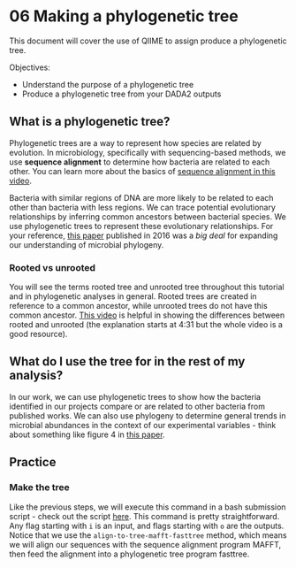 # 06 Making a phylogenetic tree
This document will cover the use of QIIME to assign produce a phylogenetic tree.

Objectives:
- Understand the purpose of a phylogenetic tree
- Produce a phylogenetic tree from your DADA2 outputs

## What is a phylogenetic tree?
Phylogenetic trees are a way to represent how species are related by evolution. In microbiology, specifically with sequencing-based methods, we use **sequence alignment** to determine how bacteria are related to each other. You can learn more about the basics of [sequence alignment in this video](https://www.youtube.com/watch?v=9bCkAsaP_z4). 

Bacteria with similar regions of DNA are more likely to be related to each other than bacteria with less regions. We can trace potential evolutionary relationships by inferring common ancestors between bacterial species. We use phylogenetic trees to represent these evolutionary relationships. For your reference, [this paper](https://www.nature.com/articles/nmicrobiol201648) published in 2016 was a *big deal* for expanding our understanding of microbial phylogeny.  

### Rooted vs unrooted
You will see the terms rooted tree and unrooted tree throughout this tutorial and in phylogenetic analyses in general. Rooted trees are created in reference to a common ancestor, while unrooted trees do not have this common ancestor. [This video](https://www.youtube.com/watch?v=vi8v3bjTazc) is helpful in showing the differences between rooted and unrooted (the explanation starts at 4:31 but the whole video is a good resource). 

## What do I use the tree for in the rest of my analysis?
In our work, we can use phylogenetic trees to show how the bacteria identified in our projects compare or are related to other bacteria from published works. We can also use phylogeny to determine general trends in microbial abundances in the context of our experimental variables - think about something like figure 4 in [this paper](https://www.frontiersin.org/articles/10.3389/fmicb.2022.824267/full). 


## Practice
### Make the tree
Like the previous steps, we will execute this command in a bash submission script - check out the script [here](/scripts/06_phylotree.sh). This command is pretty straightforward. Any flag starting with `i` is an input, and flags starting with `o` are the outputs. Notice that we use the `align-to-tree-mafft-fasttree` method, which means we will align our sequences with the sequence alignment program MAFFT, then feed the alignment into a phylogenetic tree program fasttree. 
